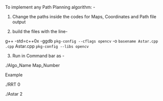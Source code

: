 To implement any Path Planning algorithm: -

1)  Change the paths inside the codes for Maps, Coordinates and Path file output

2)  build the files with the line-

g++ -std=c++0x -ggdb `pkg-config --cflags opencv` -o `basename Astar.cpp .cpp` Astar.cpp `pkg-config --libs opencv`

3) Run in Command bar as -

./Algo_Name Map_Number

Example

./RRT 0

./Astar 2
